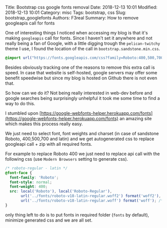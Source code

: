 Title: Bootstrap css google fonts removal
Date: 2018-12-13 10:01
Modified: 2018-12-13 10:01
Category: misc
Tags: bootstrap, css
Slug: bootstrap_googlefonts
Authors: F3real
Summary: How to remove googleapis call for fonts

One of interesting things I noticed when accessing my blog is that it's making `googleapis` call for fonts. 
Since I haven't set it anywhere and not really being a fan of Google, with a little digging trough the `pelican-twitchy` theme I use, I found the location of the call in `bootstrap.sandstone.min.css`.

~~~CSS
@import url("https://fonts.googleapis.com/css?family=Roboto:400,500,700");
~~~
Besides obviously tracking one of the reasons to remove this extra call is speed. In case that website is self-hosted, google servers may offer some benefit speedwise but since my blog is hosted on Github there is not even that.

So how can we do it? 
Not being really interested in web-dev before and google searches being surprisingly unhelpful it took me some time to find a way to do this.

I stumbled upon [https://google-webfonts-helper.herokuapp.com/fonts](https://google-webfonts-helper.herokuapp.com/fonts) an amazing site which makes this process really easy.

We just need to select font, font weights and charset (in case of sandstone Roboto, 400,500,700 and latin) and we get autogenerated css to replace googleapi call + zip with all required fonts.

For example to replace Roboto 400 we just need to replace api call with the following css (use `Modern Browsers` setting to generate css).
~~~CSS
/* roboto-regular - latin */
@font-face {
  font-family: 'Roboto';
  font-style: normal;
  font-weight: 400;
  src: local('Roboto'), local('Roboto-Regular'),
       url('../fonts/roboto-v18-latin-regular.woff2') format('woff2'), /* Chrome 26+, Opera 23+, Firefox 39+ */
       url('../fonts/roboto-v18-latin-regular.woff') format('woff'); /* Chrome 6+, Firefox 3.6+, IE 9+, Safari 5.1+ */
}
~~~
only thing left to do is to put fonts in required folder (`fonts` by default), minimize generated css and we are all set.